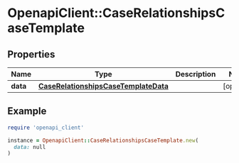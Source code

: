# OpenapiClient::CaseRelationshipsCaseTemplate

## Properties

| Name | Type | Description | Notes |
| ---- | ---- | ----------- | ----- |
| **data** | [**CaseRelationshipsCaseTemplateData**](CaseRelationshipsCaseTemplateData.md) |  | [optional] |

## Example

```ruby
require 'openapi_client'

instance = OpenapiClient::CaseRelationshipsCaseTemplate.new(
  data: null
)
```

